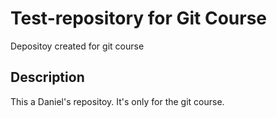 # Test-repository for Git Course
Depositoy created for git course

## Description
This a Daniel's repositoy. It's only for the git course. 
